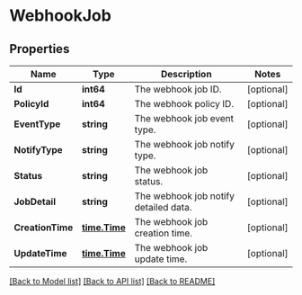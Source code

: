 # WebhookJob

## Properties

Name | Type | Description | Notes
------------ | ------------- | ------------- | -------------
**Id** | **int64** | The webhook job ID. | [optional] 
**PolicyId** | **int64** | The webhook policy ID. | [optional] 
**EventType** | **string** | The webhook job event type. | [optional] 
**NotifyType** | **string** | The webhook job notify type. | [optional] 
**Status** | **string** | The webhook job status. | [optional] 
**JobDetail** | **string** | The webhook job notify detailed data. | [optional] 
**CreationTime** | [**time.Time**](time.Time.md) | The webhook job creation time. | [optional] 
**UpdateTime** | [**time.Time**](time.Time.md) | The webhook job update time. | [optional] 

[[Back to Model list]](../README.md#documentation-for-models) [[Back to API list]](../README.md#documentation-for-api-endpoints) [[Back to README]](../README.md)


